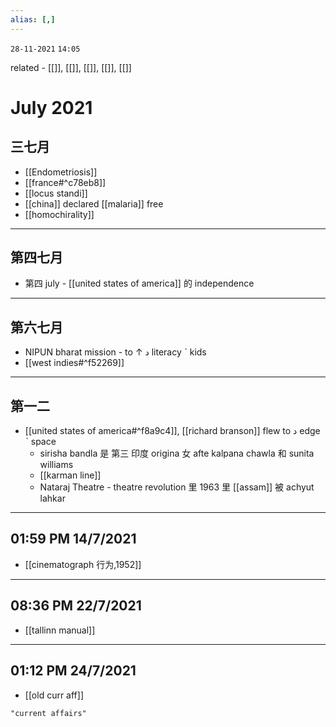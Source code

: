 ```yaml
---
alias: [,]
---
```

`28-11-2021`
`14:05`

related - [[]], [[]], [[]], [[]], [[]]

# July 2021
## 三七月
- [[Endometriosis]]
- [[france#^c78eb8]]
- [[locus standi]]
- [[china]] declared [[malaria]] free
- [[homochirality]]
***********************************************************************************************
## 第四七月
- 第四 july - [[united states of america]] 的 independence
***********************************************************************************************
## 第六七月
- NIPUN bharat mission - to ↑  د literacy ˋ kids
- [[west indies#^f52269]]
***********************************************************************************************
## 第一二
- [[united states of america#^f8a9c4]], [[richard branson]] flew to د edge ˋ space
	- sirisha bandla 是  第三 印度 origina 女 afte kalpana chawla 和 sunita williams
	- [[karman line]]
	- Nataraj Theatre - theatre revolution 里 1963 里 [[assam]] 被 achyut lahkar
***********************************************************************************************
## 01:59 PM 14/7/2021
- [[cinematograph  行为,1952]]
***********************************************************************************************
## 08:36 PM 22/7/2021
- [[tallinn manual]]
***********************************************************************************************
## 01:12 PM 24/7/2021
- [[old curr aff]]

```query
"current affairs"
```

